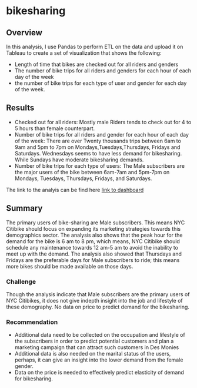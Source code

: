 # bikesharing
## Overview
In this analysis, I use Pandas to perform ETL on the data and upload it on Tableau to create a set of visualization that shows the following:
- Length of time that bikes are checked out for all riders and genders
- The number of bike trips for all riders and genders for each hour of each day of the week
- the number of bike trips for each type of user and gender for each day of the week.
## Results
- Checked out for all riders: Mostly male Riders tends to check out for 4 to 5 hours than female counterpart. 
- Number of bike trips for all riders and gender for each hour of each day of the week: There are over Twenty thousands trips between 6am to 9am and 5pm to 7pm on Mondays,Tuesdays,Thursdays, Fridays and Saturdays. Wednesdays seems to have less demand for bikesharing. While Sundays have moderate bikesharing demands.
- Number of bike trips for each type of users: The Male subscribers are the major users of the bike between 6am-7am and 5pm-7pm on Mondays, Tuesdays, Thursdays, Fridays, and Saturdays.

The link to the analyis can be find here
[link to dashboard](https://public.tableau.com/profile/olawumi.odetunde#!/vizhome/NYCCitibike_16074480410980/NYCCitibikestory?publish=yes)

## Summary
The primary users of bike-sharing are Male subscribers. This means NYC Citibike should focus on expanding its marketing strategies towards this demographics sector. The analysis also shows that the peak hour for the demand for the bike is 6 am to 8 pm, which means, NYC Citibike should schedule any maintenance towards 12 am-5 am to avoid the inability to meet up with the demand. The analysis also showed that Thursdays and Fridays are the preferable days for Male subscribers to ride; this means more bikes should be made available on those days.
### Challenge
Though the analysis indicate that Male subscribers are the primary users of NYC Citibikes, it does not give indepth insight into the job and lifestyle of these demography.
No data on price to predict demand for the bikesharing.
### Recommendation
- Additional data need to be collected on the occupation and lifestyle of the subscribers in order to predict potential customers and plan a marketing campaign that can attract such customers in Des Monies 
- Additional data is also needed on the marital status of the users, perhaps, it can give an insight into the lower demand from the female gender.
- Data on the price is needed to effectively predict elasticity of demand for bikesharing.

